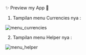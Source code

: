   ✨ Preview my App 👀
1. Tampilan menu Currencies nya :


![menu_currencies](https://user-images.githubusercontent.com/94775622/170226534-726f73a7-d188-4100-b23a-828e51a11866.png)

2. Tampilan menu Helper nya :


![menu_helper](https://user-images.githubusercontent.com/94775622/170226892-1ef9f142-833f-4258-81f9-fff70a889d9a.png)
